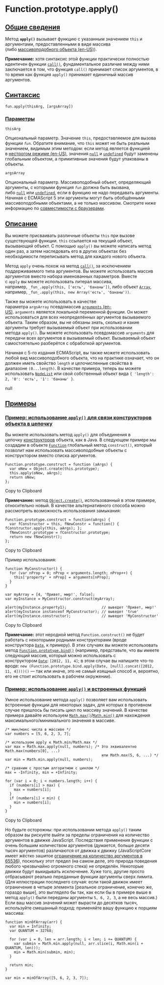 # Function.prototype.apply()

## [Общие сведения](https://developer.mozilla.org/ru/docs/Web/JavaScript/Reference/Global_Objects/Function/apply#summary "Permalink to Общие сведения")

Метод **`apply()`** вызывает функцию с указанным значением `this` и аргументами, предоставленными в виде массива (либо [массивоподобного объекта (en-US)](https://developer.mozilla.org/en-US/docs/Web/JavaScript/Guide#working_with_array-like_objects "Currently only available in English (US)")).

**Примечание:** хотя синтаксис этой функции практически полностью идентичен функции [`call()`](https://developer.mozilla.org/ru/docs/Web/JavaScript/Reference/Global_Objects/Function/call), фундаментальное различие между ними заключается в том, что функция `call()` принимает список аргументов, в то время как функция `apply()` принимает единичный массив аргументов.

## [Синтаксис](https://developer.mozilla.org/ru/docs/Web/JavaScript/Reference/Global_Objects/Function/apply#syntax "Permalink to Синтаксис")

```
fun.apply(thisArg, [argsArray])
```

### [Параметры](https://developer.mozilla.org/ru/docs/Web/JavaScript/Reference/Global_Objects/Function/apply#parameters "Permalink to Параметры")

`thisArg`

Опциональный параметр. Значение `this`, предоставляемое для вызова функции _`fun`_. Обратите внимание, что `this` может не быть реальным значением, видимым этим методом: если метод является функцией в [нестрогом режиме (en-US)](https://developer.mozilla.org/en-US/docs/Web/JavaScript/Reference/Strict_mode "Currently only available in English (US)"), значения [`null`](https://developer.mozilla.org/ru/docs/Web/JavaScript/Reference/Operators/null) и [`undefined`](https://developer.mozilla.org/ru/docs/Web/JavaScript/Reference/Global_Objects/undefined) будут заменены глобальным объектом, а примитивные значения будут упакованы в объекты.

`argsArray`

Опциональный параметр. Массивоподобный объект, определяющий аргументы, с которыми функция _`fun`_ должна быть вызвана, либо [`null`](https://developer.mozilla.org/ru/docs/Web/JavaScript/Reference/Operators/null) или [`undefined`](https://developer.mozilla.org/ru/docs/Web/JavaScript/Reference/Global_Objects/undefined), если в функцию не надо передавать аргументы. Начиная с ECMAScript 5 эти аргументы могут быть обобщёнными массивоподобными объектами, а не только массивом. Смотрите ниже информацию по [совместимости с браузерами](https://developer.mozilla.org/ru/docs/Web/JavaScript/Reference/Global_Objects/Function/apply#browser_compatibility).

## [Описание](https://developer.mozilla.org/ru/docs/Web/JavaScript/Reference/Global_Objects/Function/apply#description "Permalink to Описание")

Вы можете присваивать различные объекты `this` при вызове существующей функции. `this` ссылается на текущий объект, вызывающий объект. С помощью `apply()` вы можете написать метод один раз, а затем наследовать его в других объектах без необходимости переписывать метод для каждого нового объекта.

Метод `apply` очень похож на метод [`call()`](https://developer.mozilla.org/ru/docs/Web/JavaScript/Reference/Global_Objects/Function/call), за исключением поддерживаемого типа аргументов. Вы можете использовать массив аргументов вместо набора именованных параметров. Вместе с `apply` вы можете использовать литерал массива, например, `_fun_.apply(this, ['есть', 'бананы'])`, либо объект [`Array`](https://developer.mozilla.org/ru/docs/Web/JavaScript/Reference/Global_Objects/Array), например, `_fun_.apply(this, new Array('есть', 'бананы'))`.

Также вы можете использовать в качестве параметра `argsArray` псевдомассив [`arguments` (en-US)](https://developer.mozilla.org/en-US/docs/Web/JavaScript/Reference/Functions/arguments "Currently only available in English (US)"). `arguments` является локальной переменной функции. Он может использоваться для всех неопределённых аргументов вызываемого объекта. Таким образом, вы не обязаны знать, сколько и какие аргументы требует вызываемый объект при использовании метода `apply()`. Вы можете использовать псевдомассив `arguments` для передачи всех аргументов в вызываемый объект. Вызываемый объект самостоятельно разберётся с обработкой аргументов.

Начиная с 5-го издания ECMAScript, вы также можете использовать любой вид массивоподобного объекта, что на практике означает, что он должен иметь свойство `length` и целочисленные свойства в диапазоне `(0...length)`. В качестве примера, теперь вы можете использовать [`NodeList`](https://developer.mozilla.org/ru/docs/Web/API/NodeList) или свой собственный объект вида `{ 'length': 2, '0': 'есть', '1': 'бананы' }`.

null

## [Примеры](https://developer.mozilla.org/ru/docs/Web/JavaScript/Reference/Global_Objects/Function/apply#examples "Permalink to Примеры")

### [Пример: использование `apply()` для связи конструкторов объекта в цепочку](https://developer.mozilla.org/ru/docs/Web/JavaScript/Reference/Global_Objects/Function/apply#example_using_apply_to_chain_constructors "Permalink to Пример: использование apply() для связи конструкторов объекта в цепочку")

Вы можете использовать метод `apply()` для объединения в цепочку [конструкторов](https://developer.mozilla.org/ru/docs/Web/JavaScript/Reference/Operators/new) объекта, как в Java. В следующем примере мы создадим в объекте [`Function`](https://developer.mozilla.org/ru/docs/Web/JavaScript/Reference/Global_Objects/Function) глобальный метод `construct()`, который позволит нам использовать массивоподобные объекты с конструктором вместо списка аргументов.

```
Function.prototype.construct = function (aArgs) {
  var oNew = Object.create(this.prototype);
  this.apply(oNew, aArgs);
  return oNew;
};
```

Copy to Clipboard

**Примечание:** метод [`Object.create()`](https://developer.mozilla.org/ru/docs/Web/JavaScript/Reference/Global_Objects/Object/create), использованный в этом примере, относительно новый. В качестве альтернативного способа можно рассмотреть возможность использования замыкания:

```
Function.prototype.construct = function(aArgs) {
  var fConstructor = this, fNewConstr = function() { fConstructor.apply(this, aArgs); };
  fNewConstr.prototype = fConstructor.prototype;
  return new fNewConstr();
};
```

Copy to Clipboard

Пример использования:

```
function MyConstructor() {
  for (var nProp = 0; nProp < arguments.length; nProp++) {
    this['property' + nProp] = arguments[nProp];
  }
}

var myArray = [4, 'Привет, мир!', false];
var myInstance = MyConstructor.construct(myArray);

alert(myInstance.property1);                // выведет 'Привет, мир!'
alert(myInstance instanceof MyConstructor); // выведет 'true'
alert(myInstance.constructor);              // выведет 'MyConstructor'
```

Copy to Clipboard

**Примечание:** этот неродной метод `Function.construct()` не будет работать с некоторыми родными конструкторами (вроде конструктора [`Date`](https://developer.mozilla.org/ru/docs/Web/JavaScript/Reference/Global_Objects/Date), к примеру). В этих случаях вы можете использовать метод [`Function.prototype.bind()`](https://developer.mozilla.org/ru/docs/Web/JavaScript/Reference/Global_Objects/Function/bind) (например, представьте, что вы имеете следующий массив, который можно использовать с конструктором [`Date`](https://developer.mozilla.org/ru/docs/Web/JavaScript/Reference/Global_Objects/Date): `[2012, 11, 4]`; в этом случае вы напишите что-то вроде: `new (Function.prototype.bind.apply(Date, [null].concat([2012, 11, 4])))()` — так или иначе, это не самый изящный способ и, вероятно, его не стоит использовать в рабочем окружении).

### [Пример: использование `apply()` и встроенных функций](https://developer.mozilla.org/ru/docs/Web/JavaScript/Reference/Global_Objects/Function/apply#example_using_apply_and_built-in_functions "Permalink to Пример: использование apply() и встроенных функций")

Умное использование метода `apply()` позволяет вам использовать встроенные функции для некоторых задач, для которых в противном случае пришлось бы писать цикл по массиву значений. В качестве примера давайте используем [`Math.max()`](https://developer.mozilla.org/ru/docs/Web/JavaScript/Reference/Global_Objects/Math/max)/[`Math.min()`](https://developer.mozilla.org/ru/docs/Web/JavaScript/Reference/Global_Objects/Math/min) для нахождения максимального/минимального значения в массиве.

```
/* мин/макс числа в массиве */
var numbers = [5, 6, 2, 3, 7];

/* используем apply к Math.min/Math.max */
var max = Math.max.apply(null, numbers); /* Это эквивалентно Math.max(numbers[0], ...)
                                            или Math.max(5, 6, ...) */
var min = Math.min.apply(null, numbers);

/* сравним с простым алгоритмом с циклом */
max = -Infinity, min = +Infinity;

for (var i = 0; i < numbers.length; i++) {
  if (numbers[i] > max) {
    max = numbers[i];
  }
  if (numbers[i] < min) {
    min = numbers[i];
  }
}
```

Copy to Clipboard

Но будьте осторожны: при использовании метода `apply()` таким образом вы рискуете выйти за пределы ограничения на количество аргументов в движке JavaScript. Последствия применения функции с очень большим количеством аргументов (думается, больше десяти тысяч аргументов) различаются от движка к движку (JavaScriptCore имеет жёстко зашитое [ограничение на количество аргументов в 65536](https://bugs.webkit.org/show_bug.cgi?id=80797)), поскольку этот предел (на самом деле, это природа поведения любого чрезвычайно огромного стека) не определён. Некоторые движки будут выкидывать исключение. Хуже того, другие просто отбрасывают реально переданные функции аргументы сверх лимита. (Для иллюстрации последнего случая: если такой движок имеет ограничение в четыре элемента [реальное ограничение, конечно же, гораздо выше], это выглядело бы так, как если бы в примере выше в метод `apply()` были переданы аргументы `5, 6, 2, 3`, а не весь массив.) Если ваш массив значений может вырасти до десятков тысяч, используйте смешанный подход: применяйте вашу функцию к порциям массива:

```
function minOfArray(arr) {
  var min = Infinity;
  var QUANTUM = 32768;

  for (var i = 0, len = arr.length; i < len; i += QUANTUM) {
    var submin = Math.min.apply(null, arr.slice(i, Math.min(i + QUANTUM, len)));
    min = Math.min(submin, min);
  }

  return min;
}

var min = minOfArray([5, 6, 2, 3, 7]);
```